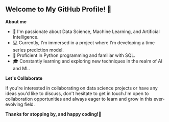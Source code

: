 <h2>Welcome to My GitHub Profile! 👋</h2>


<p><strong>About me</strong></p>
<ul>
<li>🌱 I'm passionate about Data Science, Machine Learning, and Artificial Intelligence.</li>
<li>💻 Currently, I'm immersed in a project where I'm developing a time series prediction model.</li>
<li>🐍 Proficient in Python programming and familiar with SQL.</li>
<li>🎓 Constantly learning and exploring new techniques in the realm of AI and ML.</li>
</ul>

<p><strong>Let's Collaborate</strong></p>
<p>If you're interested in collaborating on data science projects or have any ideas you'd like to discuss, don't hesitate to get in touch.I'm open to collaboration opportunities and always eager to learn and grow in this ever-evolving field.</p>

<p><strong>Thanks for stopping by, and happy coding!🚀</strong></p>
